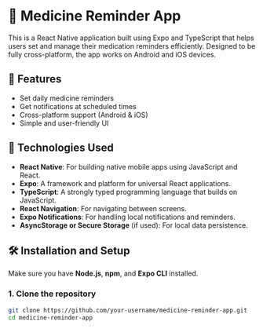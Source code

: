 # 💊 Medicine Reminder App

This is a React Native application built using Expo and TypeScript that helps users set and manage their medication reminders efficiently. Designed to be fully cross-platform, the app works on Android and iOS devices.

## 🚀 Features

- Set daily medicine reminders
- Get notifications at scheduled times
- Cross-platform support (Android & iOS)
- Simple and user-friendly UI

## 📱 Technologies Used

- **React Native**: For building native mobile apps using JavaScript and React.
- **Expo**: A framework and platform for universal React applications.
- **TypeScript**: A strongly typed programming language that builds on JavaScript.
- **React Navigation**: For navigating between screens.
- **Expo Notifications**: For handling local notifications and reminders.
- **AsyncStorage or Secure Storage** (if used): For local data persistence.

## 🛠️ Installation and Setup

Make sure you have **Node.js**, **npm**, and **Expo CLI** installed.

### 1. Clone the repository

```bash
git clone https://github.com/your-username/medicine-reminder-app.git
cd medicine-reminder-app
